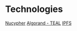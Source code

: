 # Technologies

[Nucypher](https://www.nucypher.com/)
[Algorand - TEAL](https://developer.algorand.org/docs/get-details/dapps/avm/teal/specification/)
[IPFS](https://ipfs.io/)

